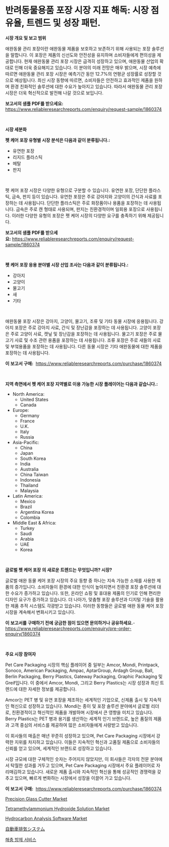 <p><h1>반려동물용품 포장 시장 지표 해독: 시장 점유율, 트렌드 및 성장 패턴.</h1></p><p><strong>시장 개요 및 보고 범위</strong></p>
<p><p>애완동물 관리 포장이란 애완동물 제품을 보호하고 보존하기 위해 사용되는 포장 솔루션을 말합니다. 이 포장은 제품의 신선도와 안전성을 유지하며 소비자들에게 편의성을 제공합니다. 현재 애완동물 관리 포장 시장은 급격히 성장하고 있으며, 애완동물 산업의 확대로 인해 더욱 중요해지고 있습니다. 이 분야의 미래 전망은 매우 밝으며, 시장 예측에 따르면 애완동물 관리 포장 시장은 예측기간 동안 12.7%의 연평균 성장률로 성장할 것으로 예상됩니다. 최신 시장 동향에 따르면, 소비자들은 안전하고 효과적인 제품을 원하며 환경 친화적인 솔루션에 대한 수요가 높아지고 있습니다. 따라서 애완동물 관리 포장 시장은 더욱 혁신적으로 발전해 나갈 것으로 보입니다.</p></p>
<p><strong>보고서의 샘플 PDF를 받으세요:</strong> <a href="https://www.reliableresearchreports.com/enquiry/request-sample/1860374">https://www.reliableresearchreports.com/enquiry/request-sample/1860374</a></p>
<p>&nbsp;</p>
<p><strong>시장 세분화</strong></p>
<p><strong>펫 케어 포장 유형별 시장 분석은 다음과 같이 분류됩니다.:</strong></p>
<p><ul><li>유연한 포장</li><li>리지드 플라스틱</li><li>메탈</li><li>판지</li></ul></p>
<p>&nbsp;</p>
<p><p>펫 케어 포장 시장은 다양한 유형으로 구분할 수 있습니다. 유연한 포장, 단단한 플라스틱, 금속, 판지 등이 있습니다. 유연한 포장은 주로 강아지와 고양이의 간식과 사료를 포장하는 데 사용됩니다. 단단한 플라스틱은 주로 화장품이나 용품을 포장하는 데 사용됩니다. 금속은 주로 캔 형태로 사용되며, 판지는 친환경적이며 일회용 포장으로 사용됩니다. 이러한 다양한 유형의 포장은 펫 케어 시장의 다양한 요구를 충족하기 위해 제공됩니다.</p></p>
<p><strong>보고서의 샘플 PDF를 받으세요:</strong>&nbsp;<a href="https://www.reliableresearchreports.com/enquiry/request-sample/1860374">https://www.reliableresearchreports.com/enquiry/request-sample/1860374</a></p>
<p>&nbsp;</p>
<p><strong> 펫 케어 포장 응용 분야별 시장 산업 조사는 다음과 같이 분류됩니다.:</strong></p>
<p><ul><li>강아지</li><li>고양이</li><li>물고기</li><li>새</li><li>기타</li></ul></p>
<p>&nbsp;</p>
<p><p>애완동물 포장 시장은 강아지, 고양이, 물고기, 조류 및 기타 동물 시장에 응용됩니다. 강아지 포장은 주로 강아지 사료, 간식 및 장난감을 포장하는 데 사용됩니다. 고양이 포장은 주로 고양이 사료, 캣닢 및 장난감을 포장하는 데 사용됩니다. 물고기 포장은 주로 물고기 사료 및 수조 관련 용품을 포장하는 데 사용됩니다. 조류 포장은 주로 새들의 사료 및 부엌용품을 포장하는 데 사용됩니다. 다른 동물 시장은 기타 애완동물에 대한 제품을 포장하는 데 사용됩니다.</p></p>
<p><strong>이 보고서 구매:</strong>&nbsp; <a href="https://www.reliableresearchreports.com/purchase/1860374">https://www.reliableresearchreports.com/purchase/1860374</a></p>
<p>&nbsp;</p>
<p><strong>지역 측면에서 펫 케어 포장 지역별로 이용 가능한 시장 플레이어는 다음과 같습니다.:</strong></p>
<p><ul>
    <li>
        North America:
        <ul>
            <li>United States</li>
            <li>Canada</li>
        </ul>
    </li>
    <li>
        Europe:
        <ul>
            <li>Germany</li>
            <li>France</li>
            <li>U.K.</li>
            <li>Italy</li>
            <li>Russia</li>
        </ul>
    </li>
    <li>
        Asia-Pacific:
        <ul>
            <li>China</li>
            <li>Japan</li>
            <li>South Korea</li>
            <li>India</li>
            <li>Australia</li>
            <li>China Taiwan</li>
            <li>Indonesia</li>
            <li>Thailand</li>
            <li>Malaysia</li>
        </ul>
    </li>
    <li>
        Latin America:
        <ul>
            <li>Mexico</li>
            <li>Brazil</li>
            <li>Argentina Korea</li>
            <li>Colombia</li>
        </ul>
    </li>
    <li>
        Middle East & Africa:
        <ul>
            <li>Turkey</li>
            <li>Saudi</li>
            <li>Arabia</li>
            <li>UAE</li>
            <li>Korea</li>
        </ul>
    </li>
    </ul></p>
<p>&nbsp;</p>
<p><strong>글로벌 펫 케어 포장 의 새로운 트렌드는 무엇입니까? 시장?</strong></p>
<p><p>글로벌 애완 동물 케어 포장 시장의 주요 동향 중 하나는 지속 가능한 소재를 사용한 제품의 증가입니다. 소비자들이 환경에 대한 인식이 높아지면서 친환경 포장 솔루션에 대한 수요가 증가하고 있습니다. 또한, 온라인 쇼핑 및 휴대용 제품의 인기로 인해 편리한 디자인 요구가 증가하고 있습니다. 더 나아가, 맞춤형 포장 솔루션과 디지털 기술을 활용한 제품 추적 시스템도 각광받고 있습니다. 이러한 동향들은 글로벌 애완 동물 케어 포장 시장을 계속해서 변화시키고 있습니다.</p></p>
<p><strong>이 보고서를 구매하기 전에 궁금한 점이 있으면 문의하거나 공유하세요.</strong>- <a href="https://www.reliableresearchreports.com/enquiry/pre-order-enquiry/1860374">https://www.reliableresearchreports.com/enquiry/pre-order-enquiry/1860374</a></p>
<p>&nbsp;</p>
<p><strong>주요 시장 참여자</strong></p>
<p><p>Pet Care Packaging 시장의 핵심 플레이어 중 일부는 Amcor, Mondi, Printpack, Sonoco, American Packaging, Ampac, AptarGroup, Ardagh Group, Ball, Berlin Packaging, Berry Plastics, Gateway Packaging, Graphic Packaging 및 Greif입니다. 이 중에서 Amcor, Mondi, 그리고 Berry Plastics는 시장 성장과 최신 트렌드에 대한 자세한 정보를 제공합니다.</p><p>Amcor는 PET 병 및 유연 포장을 제조하는 세계적인 기업으로, 신제품 출시 및 지속적인 혁신으로 성장하고 있습니다. Mondi는 종이 및 포장 솔루션 분야에서 글로벌 리더로, 친환경적이고 혁신적인 제품을 개발하며 시장에서 큰 영향을 미치고 있습니다. Berry Plastics는 PET 병과 용기를 생산하는 세계적 인기 브랜드로, 높은 품질의 제품과 고객 중심의 서비스를 제공하여 많은 소비자들에게 사랑받고 있습니다.</p><p>이 회사들의 매출은 매년 꾸준히 성장하고 있으며, Pet Care Packaging 시장에서 강력한 지위를 차지하고 있습니다. 이들은 지속적인 혁신과 고품질 제품으로 소비자들의 신뢰를 얻고 있으며, 세계적인 브랜드로 성장하고 있습니다.</p><p>시장 규모에 대한 구체적인 숫자는 주어지지 않았지만, 이 회사들은 각자의 전문 분야에서 탁월한 성과를 거두고 있으며, Pet Care Packaging 시장에서 주요 플레이어로 자리매김하고 있습니다. 새로운 제품 출시와 지속적인 혁신을 통해 성공적인 경쟁력을 갖추고 있으며, 빠르게 변화하는 시장에서 성장을 이끌어 가고 있습니다.</p></p>
<p><strong>이 보고서 구매:</strong>&nbsp;&nbsp;<a href="https://www.reliableresearchreports.com/purchase/1860374">https://www.reliableresearchreports.com/purchase/1860374</a></p>
<p><p><a href="https://github.com/vimar16th/Market-Research-Report-List-3/blob/main/precision-glass-cutter-market.md">Precision Glass Cutter Market</a></p><p><a href="https://github.com/JameTravis/Market-Research-Report-List-4/blob/main/tetramethylammonium-hydroxide-solution-market.md">Tetramethylammonium Hydroxide Solution Market</a></p><p><a href="https://issuu.com/reportprime-2/docs/hydrocarbon-analysis-software-market-size-2030.ppt">Hydrocarbon Analysis Software Market</a></p><p><a href="https://github.com/zjkmgcs938405/Market-Research-Report-List-1/blob/main/7641523193034.md">自動車排気システム</a></p><p><a href="https://github.com/vsnao330707/Market-Research-Report-List-1/blob/main/7124041192759.md">해충 방제 서비스</a></p></p>
